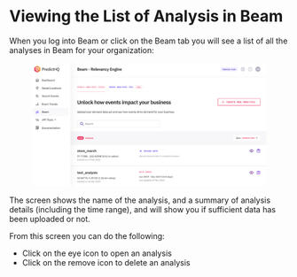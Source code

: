 # Viewing the List of Analysis in Beam

When you log into Beam or click on the Beam tab you will see a list of all the analyses in Beam for your organization:

<figure><img src="../../.gitbook/assets/image (45).png" alt=""><figcaption></figcaption></figure>

The screen shows the name of the analysis, and a summary of analysis details (including the time range), and will show you if sufficient data has been uploaded or not.

From this screen you can do the following:

* Click on the eye icon to open an analysis
* Click on the remove icon to delete an analysis
